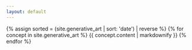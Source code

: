 ```yaml
---
layout: default
---
```

{% assign sorted = (site.generative_art | sort: 'date') | reverse %}
{% for concept in site.generative_art %}
 {{ concept.content | markdownify }}
{% endfor %}

